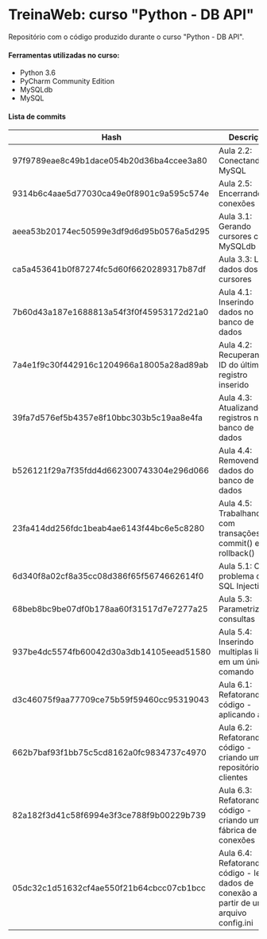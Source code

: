 # TreinaWeb: curso "Python - DB API"

Repositório com o código produzido durante o curso "Python - DB API".

#### Ferramentas utilizadas no curso:
  - Python 3.6
  - PyCharm Community Edition
  - MySQLdb
  - MySQL

#### Lista de commits
| Hash | Descrição |
| ------ | ------ |
| 97f9789eae8c49b1dace054b20d36ba4ccee3a80 | Aula 2.2: Conectando ao MySQL  |
| 9314b6c4aae5d77030ca49e0f8901c9a595c574e | Aula 2.5: Encerrando conexões |
| aeea53b20174ec50599e3df9d6d95b0576a5d295 | Aula 3.1: Gerando cursores com o MySQLdb |
| ca5a453641b0f87274fc5d60f6620289317b87df | Aula 3.3: Lendo dados dos cursores |
| 7b60d43a187e1688813a54f3f0f45953172d21a0 | Aula 4.1: Inserindo dados no banco de dados |
| 7a4e1f9c30f442916c1204966a18005a28ad89ab | Aula 4.2: Recuperando o ID do último registro inserido |
| 39fa7d576ef5b4357e8f10bbc303b5c19aa8e4fa | Aula 4.3: Atualizando registros no banco de dados|
| b526121f29a7f35fdd4d662300743304e296d066 | Aula 4.4: Removendo dados do banco de dados |
| 23fa414dd256fdc1beab4ae6143f44bc6e5c8280 | Aula 4.5: Trabalhando com transações: commit() e rollback() |
| 6d340f8a02cf8a35cc08d386f65f5674662614f0 | Aula 5.1: O problema do SQL Injection |
| 68beb8bc9be07df0b178aa60f31517d7e7277a25 | Aula 5.3: Parametrizando consultas |
| 937be4dc5574fb60042d30a3db14105eead51580 | Aula 5.4: Inserindo multiplas linhas em um único comando |
| d3c46075f9aa77709ce75b59f59460cc95319043 | Aula 6.1: Refatorando o código - aplicando a OO |
| 662b7baf93f1bb75c5cd8162a0fc9834737c4970 | Aula 6.2: Refatorando o código - criando um repositório de clientes |
| 82a182f3d41c58f6994e3f3ce788f9b00229b739 | Aula 6.3: Refatorando o código - criando uma fábrica de conexões |
| 05dc32c1d51632cf4ae550f21b64cbcc07cb1bcc | Aula 6.4: Refatorando o código - lendo dados de conexão a partir de um arquivo config.ini |
